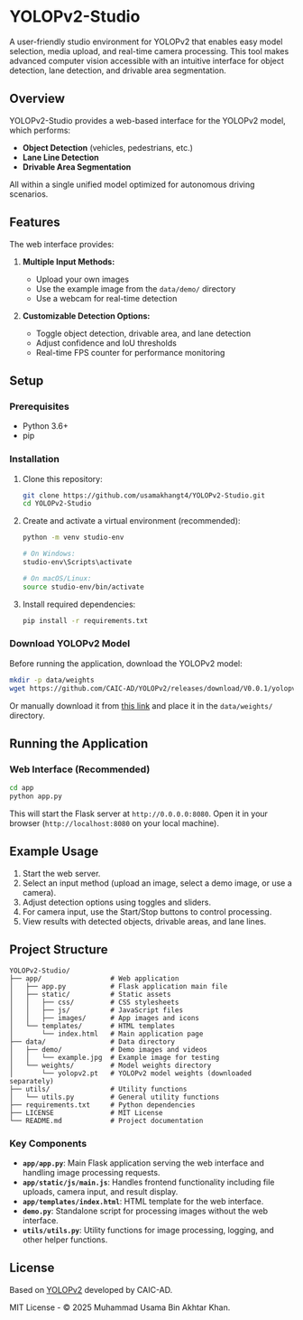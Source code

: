 # YOLOPv2-Studio

A user-friendly studio environment for YOLOPv2 that enables easy model selection, media upload, and real-time camera processing. This tool makes advanced computer vision accessible with an intuitive interface for object detection, lane detection, and drivable area segmentation.

## Overview

YOLOPv2-Studio provides a web-based interface for the YOLOPv2 model, which performs:
- **Object Detection** (vehicles, pedestrians, etc.)
- **Lane Line Detection**
- **Drivable Area Segmentation**

All within a single unified model optimized for autonomous driving scenarios.

## Features

The web interface provides:

1. **Multiple Input Methods:**
   - Upload your own images
   - Use the example image from the `data/demo/` directory
   - Use a webcam for real-time detection

2. **Customizable Detection Options:**
   - Toggle object detection, drivable area, and lane detection
   - Adjust confidence and IoU thresholds
   - Real-time FPS counter for performance monitoring

## Setup

### Prerequisites
- Python 3.6+
- pip

### Installation

1. Clone this repository:
   ```bash
   git clone https://github.com/usamakhangt4/YOLOPv2-Studio.git
   cd YOLOPv2-Studio
   ```

2. Create and activate a virtual environment (recommended):
   ```bash
   python -m venv studio-env
   
   # On Windows:
   studio-env\Scripts\activate
   
   # On macOS/Linux:
   source studio-env/bin/activate
   ```

3. Install required dependencies:
   ```bash
   pip install -r requirements.txt
   ```

### Download YOLOPv2 Model

Before running the application, download the YOLOPv2 model:

```bash
mkdir -p data/weights
wget https://github.com/CAIC-AD/YOLOPv2/releases/download/V0.0.1/yolopv2.pt -P data/weights/
```

Or manually download it from [this link](https://github.com/CAIC-AD/YOLOPv2/releases/download/V0.0.1/yolopv2.pt) and place it in the `data/weights/` directory.

## Running the Application

### Web Interface (Recommended)

```bash
cd app
python app.py
```

This will start the Flask server at `http://0.0.0.0:8080`. Open it in your browser (`http://localhost:8080` on your local machine).

## Example Usage

1. Start the web server.
2. Select an input method (upload an image, select a demo image, or use a camera).
3. Adjust detection options using toggles and sliders.
4. For camera input, use the Start/Stop buttons to control processing.
5. View results with detected objects, drivable areas, and lane lines.

## Project Structure

```
YOLOPv2-Studio/
├── app/                 # Web application
│   ├── app.py           # Flask application main file
│   ├── static/          # Static assets
│   │   ├── css/         # CSS stylesheets
│   │   ├── js/          # JavaScript files
│   │   ├── images/      # App images and icons
│   └── templates/       # HTML templates
│       └── index.html   # Main application page
├── data/                # Data directory
│   ├── demo/            # Demo images and videos
│   │   └── example.jpg  # Example image for testing
│   └── weights/         # Model weights directory
│       └── yolopv2.pt   # YOLOPv2 model weights (downloaded separately)
├── utils/               # Utility functions
│   └── utils.py         # General utility functions
├── requirements.txt     # Python dependencies
├── LICENSE              # MIT License
└── README.md            # Project documentation
```

### Key Components

- **`app/app.py`**: Main Flask application serving the web interface and handling image processing requests.
- **`app/static/js/main.js`**: Handles frontend functionality including file uploads, camera input, and result display.
- **`app/templates/index.html`**: HTML template for the web interface.
- **`demo.py`**: Standalone script for processing images without the web interface.
- **`utils/utils.py`**: Utility functions for image processing, logging, and other helper functions.

## License

Based on [YOLOPv2](https://github.com/CAIC-AD/YOLOPv2) developed by CAIC-AD.

MIT License - © 2025 Muhammad Usama Bin Akhtar Khan.

